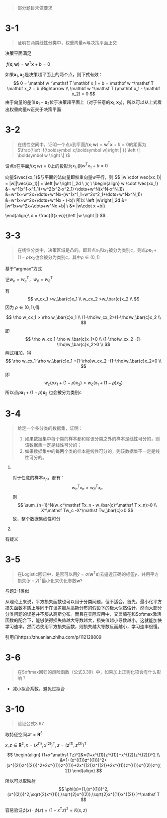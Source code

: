 > 部分题目未做要求



# 3-1

> 证明在两类线性分类中，权重向量$w$与决策平面正交



决策平面满足

​	$f(\mathbf x;\mathbf w)=\mathbf w ^\mathsf T \mathbf x + b =0$

如果$\mathbf x_1,\mathbf x_2$是决策超平面上的两个点，则下式有效：
$$
0 = \mathbf w ^\mathsf T \mathbf x_1 + b = \mathbf w ^\mathsf T \mathbf x_2 + b \Rightarrow \\
\mathbf w ^\mathsf T (\mathbf x_1 - \mathbf x_2) = 0
$$
由于向量的差值$\mathbf x_1 - \mathbf x_2$位于决策超平面上（对于任意的$\mathbf x_1 , \mathbf x_2$)，所以可以从上式看出权重向量$w$正交于决策平面

# 3-2

> 在线性空间中，证明一个点$x$到平面$f(\boldsymbol x;\boldsymbol w)=\boldsymbol w^\mathsf {T}\boldsymbol x+b=0$的距离为$\frac{\left |f(\boldsymbol x;\boldsymbol w)\right | }{ \left \| \boldsymbol w \right \| }$



设点$x$在平面$f(x;w)=0$上的投影为$x_1$,则$w^\mathsf T x_1 +b =0$

向量$\vec{xx_1}$与平面的法向量即权重向量$w$平行，则
$$
|w \cdot \vec{xx_1}| = |w||\vec{xx_1}| = \left \|w \right \|_2d \\
又 \\
\begin{align}
w \cdot \vec{xx_1} &= w^1(x^1-x^1_1)+w^2(x^2-x^2_1)+\dots+w^N(x^N-x^N_1)\\
&=w^1x+w^2x+\dots+w^Nx-(w^1x^1_1+w^2x^2_1+\dots+w^Nx^N_1)\\
&=w^1x+w^2x+\dots+w^Nx - (-b)\\
所以
\left \|w\right\|_2d &= |w^1x+w^2x+\dots+w^Nx +b| \\
&= |w\cdot x +b|\\

\end{align}\\
d = \frac{|f(x;w)}{\left \|w \right \|}
$$


# 3-3

> 在线性分类中，决策区域是凸的。即若点$x_1$和$x_2$被分为类别$c$，则点$\rho \boldsymbol x_1+(1-\rho)\boldsymbol x_2$也会被分为类别$c$，其中$\rho \in (0,1)$

基于“argmax"方式

记$w_c = w_c^\mathsf T，w_\bar{c} = w_\bar{c}^\mathsf T$

有
$$
w_cx_1 >w_\bar{c}x_1 \\
w_cx_2 >w_\bar{c}x_2 \\
$$
因为 $\rho \in (0,1)$,得 

$$
\rho w_cx_1 > \rho w_\bar{c}x_1 \\
(1-\rho)w_cx_2>(1-\rho)w_\bar{c}x_2 \\
$$
即
$$
\rho w_cx_1-\rho w_\bar{c}x_1>0 \\
(1-\rho)w_cx_2 -(1-\rho)w_\bar{c}x_2>0 \\
$$
两式相加，得
$$
\rho w_cx_1-\rho w_\bar{c}x_1 +(1-\rho)w_cx_2 -(1-\rho)w_\bar{c}x_2>0 \\
$$
即
$$
w_c(\rho x_1+(1-\rho)x_2) > w_\bar{c}(x_1+(1-\rho)x_2)
$$
所以点$\rho \boldsymbol x_1+(1-\rho)\boldsymbol x_2$ 也会被分为类别c



# 3-4

> 给定一个多分类的数据集，证明：
>
> 1. 如果数据集中每个类的样本都和除该分类之外的样本是线性可分的，则该数据集一定是线性可分的；
> 2. 如果数据集中的每两个类的样本是线性可分的，则该数据集不一定是线性可分的。

1. ​	

   对于任意的样本$x_n$，都有：
   $$
   w_c^\mathsf Tx_n > w_\bar{c}^\mathsf T x_n
   $$
   则
   $$
   \sum_{n=1}^N(w_c^\mathsf Tx_n - w_\bar{c}^\mathsf T x_n)>0 \\
   X^\mathsf Tw_c -X^\mathsf Tw_\bar{c}>0
   $$
   故，整个数据集线性可分

2. 

   有疑义





# 3-5

> 在Logistic回归中，是否可以用$\hat{y}=\sigma(\mathbf w^\mathsf {T} \mathbf x)$去逼近正确的标签$y$，并用平方损失$(y-\hat y)^2$最小化来优化参数$\mathbf w$?



与题2-1类似

从理论上来说，平方损失函数也可以用于分类问题，但不适合。首先，最小化平方损失函数本质上等同于在误差服从高斯分布的假设下的极大似然估计，然而大部分分类问题的误差并不服从高斯分布。而且在实际应用中，交叉熵在和Softmax激活函数的配合下，能够使得损失值越大导数越大，损失值越小导数越小，这就能加快学习速率。然而若使用平方损失函数，则损失越大导数反而越小，学习速率很慢。

引用自https://zhuanlan.zhihu.com/p/112128809





# 3-6

> 在Softmax回归的风险函数（公式3.39）中，如果加上正则化项会有什么影响？



- 减小拟合系数，避免过拟合





# 3-10

> 验证公式3.97



取特征空间$\mathcal {H}=\mathbf R^3$

$x,z \in \mathbf R ^2,x=(x^{(1)},x^{(2)})^\mathsf T,z = (z^{(1)},z^{(2)})^\mathsf T$


$$
\begin{align}
(1+x^\mathsf Tz)^2&=(1+x^{(1)}z^{(1)}+x^{(2)}z^{(2)})^2 \\
&=1+(x^{(1)}z^{(1)})^2+(x^{(2)}z^{(2)})^2+2x^{(1)}z^{(1)}+2x^{(2)}z^{(2)}+2x^{(1)}z^{(1)}x^{(2)}z^{(2)}
\end{align}
$$


所以可以取映射
$$
\phi(x)=(1,(x^{(1)})^2,(x^{(2)})^2,\sqrt{2}x^{(1)},\sqrt{2}x^{(2)},\sqrt{2}x^{(1)}x^{(2)} )^\mathsf T
$$


容易验证$\phi(x)\cdot\phi(z) = (1+x^\mathsf Tz)^2 = K(x,z)$

